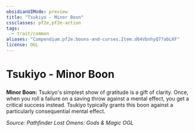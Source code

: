 ```yaml
---
obsidianUIMode: preview
title: "Tsukiyo - Minor Boon"
cssclasses: pf2e,pf2e-action
tags:
  - trait/common
aliases: "Compendium.pf2e.boons-and-curses.Item.d84VbnhyQ77abLKF"
license: OGL
---
```

# Tsukiyo - Minor Boon

### 






**Minor Boon:** Tsukiyo's simplest show of gratitude is a gift of clarity. Once, when you roll a failure on a saving throw against a mental effect, you get a critical success instead. Tsukiyo typically grants this boon against a particularly consequential mental effect.

*Source: Pathfinder Lost Omens: Gods & Magic*
*OGL*
